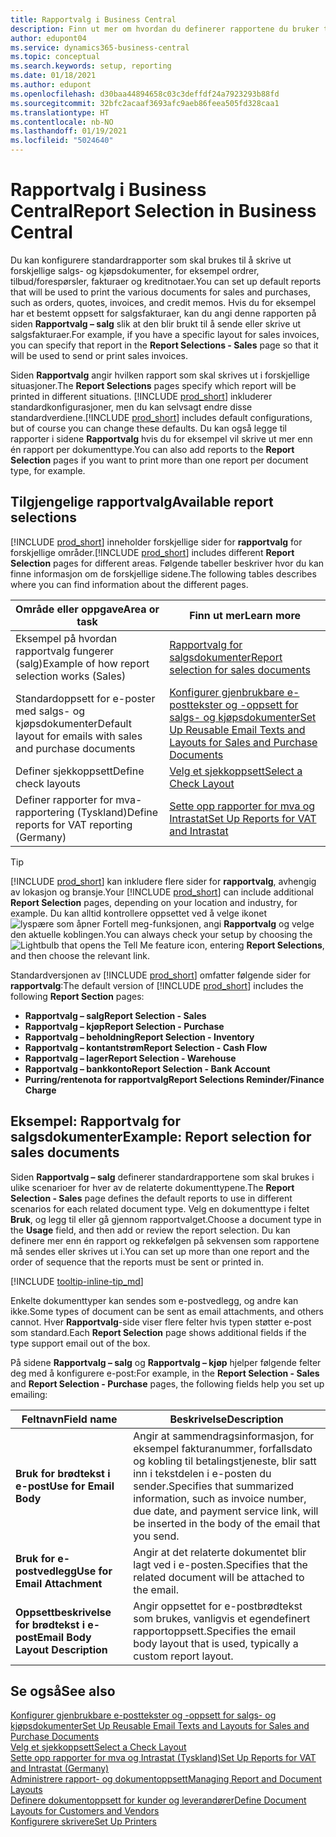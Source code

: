 ```yaml
---
title: Rapportvalg i Business Central
description: Finn ut mer om hvordan du definerer rapportene du bruker til å skrive ut ulike typer dokumenter i Business Central.
author: edupont04
ms.service: dynamics365-business-central
ms.topic: conceptual
ms.search.keywords: setup, reporting
ms.date: 01/18/2021
ms.author: edupont
ms.openlocfilehash: d30baa44894658c03c3deffdf24a7923293b88fd
ms.sourcegitcommit: 32bfc2acaaf3693afc9aeb86feea505fd328caa1
ms.translationtype: HT
ms.contentlocale: nb-NO
ms.lasthandoff: 01/19/2021
ms.locfileid: "5024640"
---
```

# <a name="report-selection-in-business-central"></a><span data-ttu-id="1c5ab-103">Rapportvalg i Business Central</span><span class="sxs-lookup"><span data-stu-id="1c5ab-103">Report Selection in Business Central</span></span>

<span data-ttu-id="1c5ab-104">Du kan konfigurere standardrapporter som skal brukes til å skrive ut forskjellige salgs- og kjøpsdokumenter, for eksempel ordrer, tilbud/forespørsler, fakturaer og kreditnotaer.</span><span class="sxs-lookup"><span data-stu-id="1c5ab-104">You can set up default reports that will be used to print the various documents for sales and purchases, such as orders, quotes, invoices, and credit memos.</span></span> <span data-ttu-id="1c5ab-105">Hvis du for eksempel har et bestemt oppsett for salgsfakturaer, kan du angi denne rapporten på siden **Rapportvalg – salg** slik at den blir brukt til å sende eller skrive ut salgsfakturaer.</span><span class="sxs-lookup"><span data-stu-id="1c5ab-105">For example, if you have a specific layout for sales invoices, you can specify that report in the **Report Selections - Sales** page so that it will be used to send or print sales invoices.</span></span>  

<span data-ttu-id="1c5ab-106">Siden **Rapportvalg** angir hvilken rapport som skal skrives ut i forskjellige situasjoner.</span><span class="sxs-lookup"><span data-stu-id="1c5ab-106">The **Report Selections** pages specify which report will be printed in different situations.</span></span> <span data-ttu-id="1c5ab-107">[!INCLUDE [prod_short](includes/prod_short.md)] inkluderer standardkonfigurasjoner, men du kan selvsagt endre disse standardverdiene.</span><span class="sxs-lookup"><span data-stu-id="1c5ab-107">[!INCLUDE [prod_short](includes/prod_short.md)] includes default configurations, but of course you can change these defaults.</span></span> <span data-ttu-id="1c5ab-108">Du kan også legge til rapporter i sidene **Rapportvalg** hvis du for eksempel vil skrive ut mer enn én rapport per dokumenttype.</span><span class="sxs-lookup"><span data-stu-id="1c5ab-108">You can also add reports to the **Report Selection** pages if you want to print more than one report per document type, for example.</span></span>  

## <a name="available-report-selections"></a><span data-ttu-id="1c5ab-109">Tilgjengelige rapportvalg</span><span class="sxs-lookup"><span data-stu-id="1c5ab-109">Available report selections</span></span>

<span data-ttu-id="1c5ab-110">[!INCLUDE [prod_short](includes/prod_short.md)] inneholder forskjellige sider for **rapportvalg** for forskjellige områder.</span><span class="sxs-lookup"><span data-stu-id="1c5ab-110">[!INCLUDE [prod_short](includes/prod_short.md)] includes different **Report Selection** pages for different areas.</span></span> <span data-ttu-id="1c5ab-111">Følgende tabeller beskriver hvor du kan finne informasjon om de forskjellige sidene.</span><span class="sxs-lookup"><span data-stu-id="1c5ab-111">The following tables describes where you can find information about the different pages.</span></span>  

|<span data-ttu-id="1c5ab-112">Område eller oppgave</span><span class="sxs-lookup"><span data-stu-id="1c5ab-112">Area or task</span></span>  |<span data-ttu-id="1c5ab-113">Finn ut mer</span><span class="sxs-lookup"><span data-stu-id="1c5ab-113">Learn more</span></span>|
|--------------|----------|
|<span data-ttu-id="1c5ab-114">Eksempel på hvordan rapportvalg fungerer (salg)</span><span class="sxs-lookup"><span data-stu-id="1c5ab-114">Example of how report selection works (Sales)</span></span>|[<span data-ttu-id="1c5ab-115">Rapportvalg for salgsdokumenter</span><span class="sxs-lookup"><span data-stu-id="1c5ab-115">Report selection for sales documents</span></span>](#example-report-selection-for-sales-documents)|
|<span data-ttu-id="1c5ab-116">Standardoppsett for e-poster med salgs- og kjøpsdokumenter</span><span class="sxs-lookup"><span data-stu-id="1c5ab-116">Default layout for emails with sales and purchase documents</span></span>  |[<span data-ttu-id="1c5ab-117">Konfigurer gjenbrukbare e-posttekster og -oppsett for salgs- og kjøpsdokumenter</span><span class="sxs-lookup"><span data-stu-id="1c5ab-117">Set Up Reusable Email Texts and Layouts for Sales and Purchase Documents</span></span>](admin-how-setup-email.md#set-up-reusable-email-texts-and-layouts-for-sales-and-purchase-documents) |
|<span data-ttu-id="1c5ab-118">Definer sjekkoppsett</span><span class="sxs-lookup"><span data-stu-id="1c5ab-118">Define check layouts</span></span>     |[<span data-ttu-id="1c5ab-119">Velg et sjekkoppsett</span><span class="sxs-lookup"><span data-stu-id="1c5ab-119">Select a Check Layout</span></span>](finance-how-define-check-layouts.md) |
|<span data-ttu-id="1c5ab-120">Definer rapporter for mva-rapportering (Tyskland)</span><span class="sxs-lookup"><span data-stu-id="1c5ab-120">Define reports for VAT reporting (Germany)</span></span>|[<span data-ttu-id="1c5ab-121">Sette opp rapporter for mva og Intrastat</span><span class="sxs-lookup"><span data-stu-id="1c5ab-121">Set Up Reports for VAT and Intrastat</span></span>](LocalFunctionality/Germany/how-to-set-up-reports-for-vat-and-intrastat.md) |

> [!TIP]
> <span data-ttu-id="1c5ab-122">[!INCLUDE [prod_short](includes/prod_short.md)] kan inkludere flere sider for **rapportvalg**, avhengig av lokasjon og bransje.</span><span class="sxs-lookup"><span data-stu-id="1c5ab-122">Your [!INCLUDE [prod_short](includes/prod_short.md)] can include additional **Report Selection** pages, depending on your location and industry, for example.</span></span> <span data-ttu-id="1c5ab-123">Du kan alltid kontrollere oppsettet ved å velge ikonet ![lyspære som åpner Fortell meg-funksjonen](media/ui-search/search_small.png "Fortell hva du vil gjøre"), angi **Rapportvalg** og velge den aktuelle koblingen.</span><span class="sxs-lookup"><span data-stu-id="1c5ab-123">You can always check your setup by choosing the ![Lightbulb that opens the Tell Me feature](media/ui-search/search_small.png "Tell me what you want to do") icon, entering **Report Selections**, and then choose the relevant link.</span></span>

<span data-ttu-id="1c5ab-124">Standardversjonen av [!INCLUDE [prod_short](includes/prod_short.md)] omfatter følgende sider for **rapportvalg**:</span><span class="sxs-lookup"><span data-stu-id="1c5ab-124">The default version of [!INCLUDE [prod_short](includes/prod_short.md)] includes the following **Report Section** pages:</span></span>

* <span data-ttu-id="1c5ab-125">**Rapportvalg – salg**</span><span class="sxs-lookup"><span data-stu-id="1c5ab-125">**Report Selection - Sales**</span></span>  
* <span data-ttu-id="1c5ab-126">**Rapportvalg – kjøp**</span><span class="sxs-lookup"><span data-stu-id="1c5ab-126">**Report Selection - Purchase**</span></span>  
* <span data-ttu-id="1c5ab-127">**Rapportvalg – beholdning**</span><span class="sxs-lookup"><span data-stu-id="1c5ab-127">**Report Selection - Inventory**</span></span>  
* <span data-ttu-id="1c5ab-128">**Rapportvalg – kontantstrøm**</span><span class="sxs-lookup"><span data-stu-id="1c5ab-128">**Report Selection - Cash Flow**</span></span>  
* <span data-ttu-id="1c5ab-129">**Rapportvalg – lager**</span><span class="sxs-lookup"><span data-stu-id="1c5ab-129">**Report Selection - Warehouse**</span></span>  
* <span data-ttu-id="1c5ab-130">**Rapportvalg – bankkonto**</span><span class="sxs-lookup"><span data-stu-id="1c5ab-130">**Report Selection - Bank Account**</span></span>  
* <span data-ttu-id="1c5ab-131">**Purring/rentenota for rapportvalg**</span><span class="sxs-lookup"><span data-stu-id="1c5ab-131">**Report Selections Reminder/Finance Charge**</span></span>  

## <a name="example-report-selection-for-sales-documents"></a><span data-ttu-id="1c5ab-132">Eksempel: Rapportvalg for salgsdokumenter</span><span class="sxs-lookup"><span data-stu-id="1c5ab-132">Example: Report selection for sales documents</span></span>

<span data-ttu-id="1c5ab-133">Siden **Rapportvalg – salg** definerer standardrapportene som skal brukes i ulike scenarioer for hver av de relaterte dokumenttypene.</span><span class="sxs-lookup"><span data-stu-id="1c5ab-133">The **Report Selection - Sales** page defines the default reports to use in different scenarios for each related document type.</span></span> <span data-ttu-id="1c5ab-134">Velg en dokumenttype i feltet **Bruk**, og legg til eller gå gjennom rapportvalget.</span><span class="sxs-lookup"><span data-stu-id="1c5ab-134">Choose a document type in the **Usage** field, and then add or review the report selection.</span></span> <span data-ttu-id="1c5ab-135">Du kan definere mer enn én rapport og rekkefølgen på sekvensen som rapportene må sendes eller skrives ut i.</span><span class="sxs-lookup"><span data-stu-id="1c5ab-135">You can set up more than one report and the order of sequence that the reports must be sent or printed in.</span></span>  

[!INCLUDE [tooltip-inline-tip_md](includes/tooltip-inline-tip_md.md)]

<span data-ttu-id="1c5ab-136">Enkelte dokumenttyper kan sendes som e-postvedlegg, og andre kan ikke.</span><span class="sxs-lookup"><span data-stu-id="1c5ab-136">Some types of document can be sent as email attachments, and others cannot.</span></span> <span data-ttu-id="1c5ab-137">Hver **Rapportvalg**-side viser flere felter hvis typen støtter e-post som standard.</span><span class="sxs-lookup"><span data-stu-id="1c5ab-137">Each **Report Selection** page shows additional fields if the type support email out of the box.</span></span>  

<span data-ttu-id="1c5ab-138">På sidene **Rapportvalg – salg** og **Rapportvalg – kjøp** hjelper følgende felter deg med å konfigurere e-post:</span><span class="sxs-lookup"><span data-stu-id="1c5ab-138">For example, in the **Report Selection - Sales** and **Report Selection - Purchase** pages, the following fields help you set up emailing:</span></span>

|<span data-ttu-id="1c5ab-139">Feltnavn</span><span class="sxs-lookup"><span data-stu-id="1c5ab-139">Field name</span></span> |<span data-ttu-id="1c5ab-140">Beskrivelse</span><span class="sxs-lookup"><span data-stu-id="1c5ab-140">Description</span></span>  |
|-----------|-------------|
|<span data-ttu-id="1c5ab-141">**Bruk for brødtekst i e-post**</span><span class="sxs-lookup"><span data-stu-id="1c5ab-141">**Use for Email Body**</span></span>| <span data-ttu-id="1c5ab-142">Angir at sammendragsinformasjon, for eksempel fakturanummer, forfallsdato og kobling til betalingstjeneste, blir satt inn i tekstdelen i e-posten du sender.</span><span class="sxs-lookup"><span data-stu-id="1c5ab-142">Specifies that summarized information, such as invoice number, due date, and payment service link, will be inserted in the body of the email that you send.</span></span>        |
|<span data-ttu-id="1c5ab-143">**Bruk for e-postvedlegg**</span><span class="sxs-lookup"><span data-stu-id="1c5ab-143">**Use for Email Attachment**</span></span>| <span data-ttu-id="1c5ab-144">Angir at det relaterte dokumentet blir lagt ved i e-posten.</span><span class="sxs-lookup"><span data-stu-id="1c5ab-144">Specifies that the related document will be attached to the email.</span></span>|
|<span data-ttu-id="1c5ab-145">**Oppsettbeskrivelse for brødtekst i e-post**</span><span class="sxs-lookup"><span data-stu-id="1c5ab-145">**Email Body Layout Description**</span></span>|<span data-ttu-id="1c5ab-146">Angir oppsettet for e-postbrødtekst som brukes, vanligvis et egendefinert rapportoppsett.</span><span class="sxs-lookup"><span data-stu-id="1c5ab-146">Specifies the email body layout that is used, typically a custom report layout.</span></span> |

## <a name="see-also"></a><span data-ttu-id="1c5ab-147">Se også</span><span class="sxs-lookup"><span data-stu-id="1c5ab-147">See also</span></span>

[<span data-ttu-id="1c5ab-148">Konfigurer gjenbrukbare e-posttekster og -oppsett for salgs- og kjøpsdokumenter</span><span class="sxs-lookup"><span data-stu-id="1c5ab-148">Set Up Reusable Email Texts and Layouts for Sales and Purchase Documents</span></span>](admin-how-setup-email.md#set-up-reusable-email-texts-and-layouts-for-sales-and-purchase-documents)  
[<span data-ttu-id="1c5ab-149">Velg et sjekkoppsett</span><span class="sxs-lookup"><span data-stu-id="1c5ab-149">Select a Check Layout</span></span>](finance-how-define-check-layouts.md)  
[<span data-ttu-id="1c5ab-150">Sette opp rapporter for mva og Intrastat (Tyskland)</span><span class="sxs-lookup"><span data-stu-id="1c5ab-150">Set Up Reports for VAT and Intrastat (Germany)</span></span>](LocalFunctionality/Germany/how-to-set-up-reports-for-vat-and-intrastat.md)  
[<span data-ttu-id="1c5ab-151">Administrere rapport- og dokumentoppsett</span><span class="sxs-lookup"><span data-stu-id="1c5ab-151">Managing Report and Document Layouts</span></span>](ui-manage-report-layouts.md)  
[<span data-ttu-id="1c5ab-152">Definere dokumentoppsett for kunder og leverandører</span><span class="sxs-lookup"><span data-stu-id="1c5ab-152">Define Document Layouts for Customers and Vendors</span></span>](ui-define-customer-vendor-document-layouts.md)  
[<span data-ttu-id="1c5ab-153">Konfigurere skrivere</span><span class="sxs-lookup"><span data-stu-id="1c5ab-153">Set Up Printers</span></span>](ui-specify-printer-selection-reports.md)  
